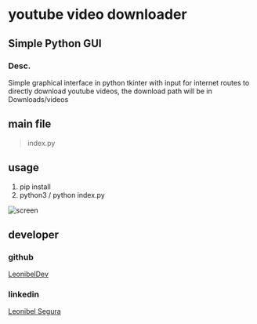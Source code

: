 # youtube video downloader
## Simple Python GUI
### Desc.
Simple graphical interface in python tkinter with input for internet routes to directly download youtube videos, the download path will be in Downloads/videos

## main file
> index.py

## usage
1. pip install
2. python3 / python index.py

![screen](doc/gui.jpg)

## developer

### github
[LeonibelDev](https://github.com/LeonibelDev)

### linkedin
[Leonibel Segura](https://www.linkedin.com/in/leonibel-segura-473415173)
